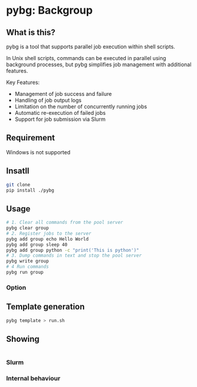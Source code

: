 # pybg: Backgroup
## What is this?

pybg is a tool that supports parallel job execution within shell scripts.

In Unix shell scripts, commands can be executed in parallel using background processes, but pybg simplifies job management with additional features.

Key Features:
- Management of job success and failure
- Handling of job output logs
- Limitation on the number of concurrently running jobs
- Automatic re-execution of failed jobs
- Support for job submission via Slurm

## Requirement

Windows is not supported

## Insatll

```sh
git clone
pip install ./pybg
```


## Usage


```sh
# 1. Clear all commands from the pool server
pybg clear group
# 2. Register jobs to the server
pybg add group echo Hello World
pybg add group sleep 40
pybg add group python -c "print('This is python')"
# 3. Dump commands in text and stop the pool server
pybg write group
# 4 Run commands
pybg run group
```


### Option

## Template generation


```sh
pybg template > run.sh
```


## Showing


```sh
```



### Slurm

### Internal behaviour
